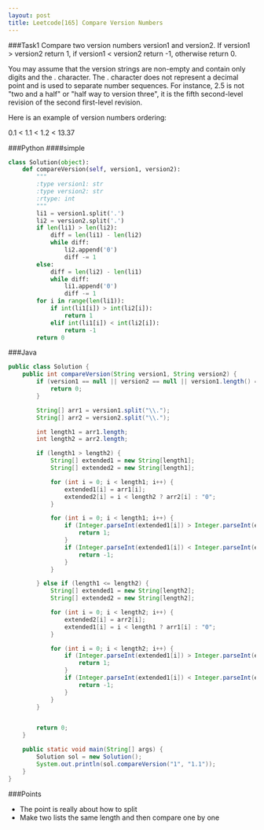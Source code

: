 ```yaml
---
layout: post
title: Leetcode[165] Compare Version Numbers
---
```

###Task1
Compare two version numbers version1 and version2.
If version1 > version2 return 1, if version1 < version2 return -1, otherwise return 0.

You may assume that the version strings are non-empty and contain only digits and the . character.
The . character does not represent a decimal point and is used to separate number sequences.
For instance, 2.5 is not "two and a half" or "half way to version three", it is the fifth second-level revision of the second first-level revision.

Here is an example of version numbers ordering:

0.1 < 1.1 < 1.2 < 13.37

###Python
####simple
```python
class Solution(object):
    def compareVersion(self, version1, version2):
        """
        :type version1: str
        :type version2: str
        :rtype: int
        """
        li1 = version1.split('.')
        li2 = version2.split('.')
        if len(li1) > len(li2):
            diff = len(li1) - len(li2)
            while diff:
                li2.append('0')
                diff -= 1
        else:
            diff = len(li2) - len(li1)
            while diff:
                li1.append('0')
                diff -= 1
        for i in range(len(li1)):
            if int(li1[i]) > int(li2[i]):
                return 1
            elif int(li1[i]) < int(li2[i]):
                return -1
        return 0
```
###Java
```java
public class Solution {
    public int compareVersion(String version1, String version2) {
        if (version1 == null || version2 == null || version1.length() == 0 || version2.length() == 0) {
        	return 0;
        }

        String[] arr1 = version1.split("\\.");
        String[] arr2 = version2.split("\\.");

        int length1 = arr1.length;
        int length2 = arr2.length;

        if (length1 > length2) {
        	String[] extended1 = new String[length1];
        	String[] extended2 = new String[length1];

        	for (int i = 0; i < length1; i++) {
        		extended1[i] = arr1[i];
        		extended2[i] = i < length2 ? arr2[i] : "0";
        	}

	    	for (int i = 0; i < length1; i++) {
	    		if (Integer.parseInt(extended1[i]) > Integer.parseInt(extended2[i])) {
	    			return 1;
	    		}
	    		if (Integer.parseInt(extended1[i]) < Integer.parseInt(extended2[i])) {
	    			return -1;
	    		}
	    	}

        } else if (length1 <= length2) {
        	String[] extended1 = new String[length2];
        	String[] extended2 = new String[length2];

        	for (int i = 0; i < length2; i++) {
        		extended2[i] = arr2[i];
        		extended1[i] = i < length1 ? arr1[i] : "0";
        	}

	    	for (int i = 0; i < length2; i++) {
	    		if (Integer.parseInt(extended1[i]) > Integer.parseInt(extended2[i])) {
	    			return 1;
	    		}
	    		if (Integer.parseInt(extended1[i]) < Integer.parseInt(extended2[i])) {
	    			return -1;
	    		}
	    	}
        }


    	return 0;
    }

    public static void main(String[] args) {
    	Solution sol = new Solution();
    	System.out.println(sol.compareVersion("1", "1.1"));
    }
}
```

###Points

* The point is really about how to split
* Make two lists the same length and then compare one by one